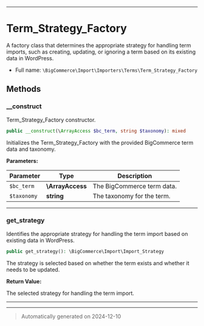 ***

# Term_Strategy_Factory

A factory class that determines the appropriate strategy for handling term imports,
such as creating, updating, or ignoring a term based on its existing data in WordPress.



* Full name: `\BigCommerce\Import\Importers\Terms\Term_Strategy_Factory`




## Methods


### __construct

Term_Strategy_Factory constructor.

```php
public __construct(\ArrayAccess $bc_term, string $taxonomy): mixed
```

Initializes the Term_Strategy_Factory with the provided BigCommerce term data and taxonomy.






**Parameters:**

| Parameter | Type | Description |
|-----------|------|-------------|
| `$bc_term` | **\ArrayAccess** | The BigCommerce term data. |
| `$taxonomy` | **string** | The taxonomy for the term. |





***

### get_strategy

Identifies the appropriate strategy for handling the term import based on existing data in WordPress.

```php
public get_strategy(): \BigCommerce\Import\Import_Strategy
```

The strategy is selected based on whether the term exists and whether it needs to be updated.







**Return Value:**

The selected strategy for handling the term import.




***


***
> Automatically generated on 2024-12-10

